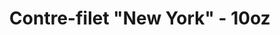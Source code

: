 ---
title: 'Contre-filet "New York" - 10oz'
description: "8 onces de bœuf AAA, grillé sur une flamme nue comme vous l'aimez! Servi avec frites fraîchement coupées ou riz pilaf et salade du jardin."
price_s: ""
price_l: "26"
price_lg: ""
weight: "1"
---
